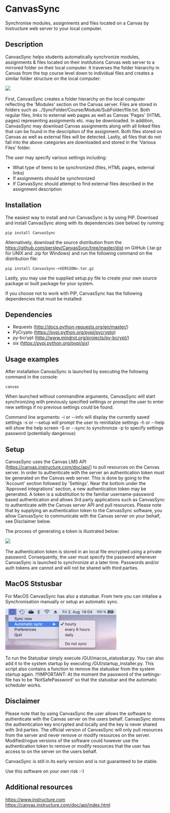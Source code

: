# CanvasSync
Synchronise modules, assignments and files located on a Canvas by Instructure web server to your local computer.

Description
-----------
CanvasSync helps students automatically synchronize modules, assignments & files located on their institutions Canvas web server
to a mirrored folder on their local computer. It traverses the folder hierarchy in Canvas from the top course level down to individual
files and creates a similar folder structure on the local computer:

![](resources/overview.png)

First, CanvasSync creates a folder hierarchy on the local computer reflecting the 'Modules' section on the Canvas server.
Files are stored in folders such as ../SyncFolder/Course/Module/SubFolder/file.txt. Both regular files, links to external
web pages as well as Canvas 'Pages' (HTML pages) representing assignments etc. may be downloaded. In addition, CanvasSync
may download Canvas assignments along with all linked files that can be found in the description of the assignment. Both
files stored on Canvas as well as external files will be detected.
Lastly, all files that do not fall into the above categories are downloaded and stored in the 'Various Files' folder.

The user may specify various settings including:
- What type of items to be synchronized (files, HTML pages, external links)
- If assignments should be synchronized
- If CanvasSync should attempt to find external files described in the assignment description

Installation
-------------
The easiest way to install and run CanvasSync is by using PIP. Download and install CanvasSync along with its
dependencies (see below) by running:

```
pip install CanvasSync
```

Alternatively, download the source distribution from the https://github.com/perslev/CanvasSync/tree/master/dist on GitHub
(.tar.gz for UNIX and .zip for Windows) and run the following command on the distribution file:

```
pip install CanvasSync-<VERSION>.tar.gz
```

Lastly, you may use the supplied setup.py file to create your own source package or built package for your system.

If you choose not to work with PIP, CanvasSync has the following dependencies that must be installed:

Dependencies
---------------
- Requests  (http://docs.python-requests.org/en/master/)
- PyCrypto  (https://pypi.python.org/pypi/pycrypto)
- py-bcrypt (http://www.mindrot.org/projects/py-bcrypt/)
- six (https://pypi.python.org/pypi/six)

Usage examples
--------------
After installation CanvasSync is launched by executing the following command in the console:

```
canvas
```

When launched without commandline arguments, CanvasSync will start synchronizing with previously specified settings or
prompt the user to enter new settings if no previous settings could be found.

Command line arguments:
-i or --info will display the currently saved settings
-s or --setup will prompt the user to reinitialize settings
-h or --help will show the help screen
-S or --sync to synchronize
-p to specify settings password (potentially dangerous)

Setup
----------
CanvasSync uses the Canvas LMS API (https://canvas.instructure.com/doc/api/) to pull resources on the Canvas server. In
order to authenticate with the server an authentication token must be generated on the Canvas web server. This is done by
going to the 'Account' section followed by 'Settings'. Near the bottom under the 'Approved integrations' section, a new authentication
token may be generated. A token is a substitution to the familiar username-password based authentication and allows
3rd party applications such as CanvasSync to authenticate with the Canvas server API and pull resources. Please note that
by supplying an authentication token to the CanvasSync software, you allow CanvasSync to communicate with the Canvas server on
your behalf, see Disclaimer below.

The process of generating a token is illustrated below:

![](resources/auth_token.png)

The authentication token is stored in an local file encrypted using a private password. Consequently, the user must
specify the password whenever CanvasSync is launched to synchronize at a later time. Passwords and/or auth tokens are
cannot and will not be shared with third parties.

MacOS Ststusbar
----------
For MacOS CanvasSync has also a statusbar. From here you can initalise a Synchronisation manually or setup an automatic sync.

<img src="resources/macos_statusbar.png" width="350">

To run the Statusbar simply execute /GUI/macos_statusbar.py. You can also add it to the system startup by executing /GUI/startup_installer.py. This script also contains a function to remove the statusbar from the system startup again.
!!!IMPORTANT: At the moment the password of the settings-file has to be 'NotSafePassword' so that the statusbar and the automatic scheduler works.

Disclaimer
----------
Please note that by using CanvasSync the user allows the software to authenticate with the Canvas server on the users
behalf. CanvasSync stores the authentication key encrypted and locally and the key is never shared with 3rd parties.
The official version of CanvasSync will only pull resources from the server and never remove or modify resources on the
server. Modified/rogue versions of the software could however use the authentication token to remove or modify
resources that the user has access to on the server on the users behalf.

CanvasSync is still in its early version and is not guaranteed to be stable.

Use this software on your own risk :-)


Additional resources
--------------------
https://www.instructure.com
https://canvas.instructure.com/doc/api/index.html
